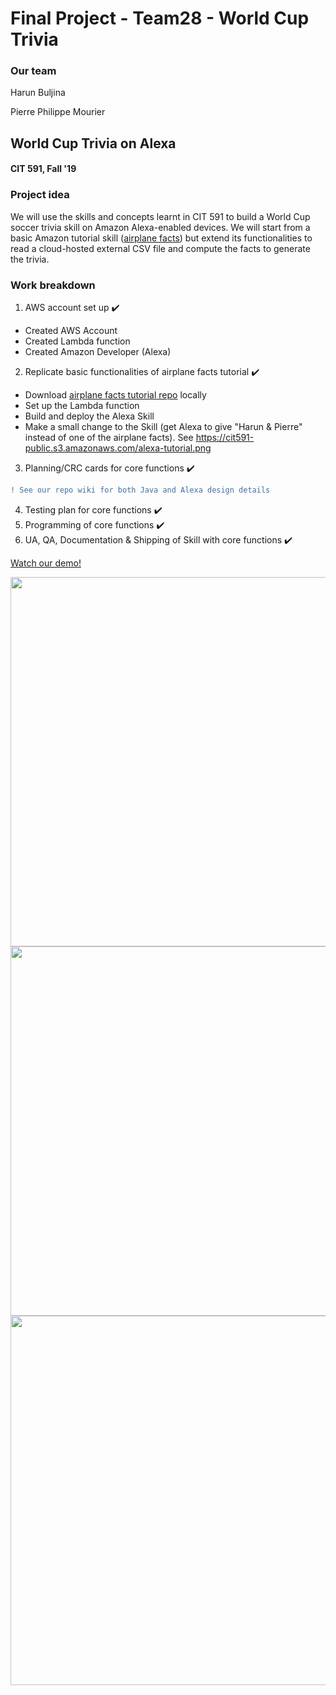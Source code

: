 # Final Project - Team28 - World Cup Trivia

###  Our team
Harun Buljina

Pierre Philippe Mourier

## World Cup Trivia on Alexa
#### CIT 591, Fall '19

### Project idea
We will use the skills and concepts learnt in CIT 591 to build a World Cup soccer trivia skill on Amazon Alexa-enabled devices. We will start from a basic Amazon tutorial skill ([airplane facts](https://github.com/alexa/skill-sample-java-fact)) but extend its functionalities to read a cloud-hosted external CSV file and compute the facts to generate the trivia.

### Work breakdown
1. AWS account set up :heavy_check_mark:
- Created AWS Account
- Created Lambda function
- Created Amazon Developer (Alexa)
2. Replicate basic functionalities of airplane facts tutorial :heavy_check_mark:
- Download [airplane facts tutorial repo](https://github.com/alexa/skill-sample-java-fact) locally
- Set up the Lambda function
- Build and deploy the Alexa Skill
- Make a small change to the Skill (get Alexa to give "Harun & Pierre" instead of one of the airplane facts).
See https://cit591-public.s3.amazonaws.com/alexa-tutorial.png

3. Planning/CRC cards for core functions :heavy_check_mark:
```diff 
! See our repo wiki for both Java and Alexa design details
```
4. Testing plan for core functions :heavy_check_mark:
5. Programming of core functions :heavy_check_mark:
6. UA, QA, Documentation & Shipping of Skill with core functions :heavy_check_mark:

[Watch our demo!](https://cit591-public.s3.amazonaws.com/Alexa+Demo+v2.webm)

<img src="https://cit591-public.s3.amazonaws.com/demo_preview1.PNG" width="591">
<img src="https://cit591-public.s3.amazonaws.com/demo_preview2.PNG" width="591">
<img src="https://cit591-public.s3.amazonaws.com/demo_preview3.PNG" width="591">


